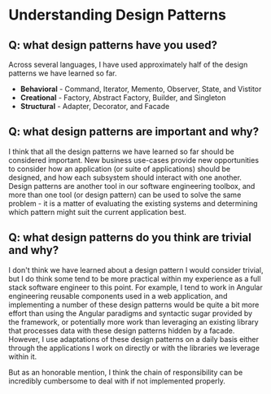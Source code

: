 # Understanding Design Patterns

## Q: what design patterns have you used?

Across several languages, I have used approximately half of the design patterns we have learned so far.

- **Behavioral** - Command, Iterator, Memento, Observer, State, and Vistitor
- **Creational** - Factory, Abstract Factory, Builder, and Singleton
- **Structural** - Adapter, Decorator, and Facade

## Q: what design patterns are important and why?

I think that all the design patterns we have learned so far should be considered important. New business use-cases provide new opportunities to consider how an application (or suite of applications) should be designed, and how each subsystem should interact with one another. Design patterns are another tool in our software engineering toolbox, and more than one tool (or design pattern) can be used to solve the same problem - it is a matter of evaluating the existing systems and determining which pattern might suit the current application best.

## Q: what design patterns do you think are trivial and why?

I don't think we have learned about a design pattern I would consider trivial, but I do think some tend to be more practical within my experience as a full stack software engineer to this point. For example, I tend to work in Angular engineering reusable components used in a web application, and implementing a number of these design patterns would be quite a bit more effort than using the Angular paradigms and syntactic sugar provided by the framework, or potentially more work than leveraging an existing library that processes data with these design patterns hidden by a facade. However, I use adaptations of these design patterns on a daily basis either through the applications I work on directly or with the libraries we leverage within it.

But as an honorable mention, I think the chain of responsibility can be incredibly cumbersome to deal with if not implemented properly.